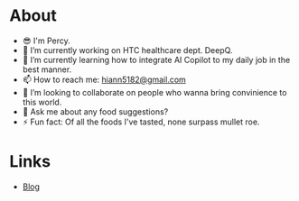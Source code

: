 # About
- 😎 I'm Percy.
- 🔭 I’m currently working on HTC healthcare dept. DeepQ.
- 🌱 I’m currently learning how to integrate AI Copilot to my daily job in the best manner.
- 📫 How to reach me: hiann5182@gmail.com
- 👯 I’m looking to collaborate on people who wanna bring convinience to this world.
- 💬 Ask me about any food suggestions?
- ⚡ Fun fact: Of all the foods I've tasted, none surpass mullet roe.

# Links
- [Blog](https://chenpercy.github.io/)
